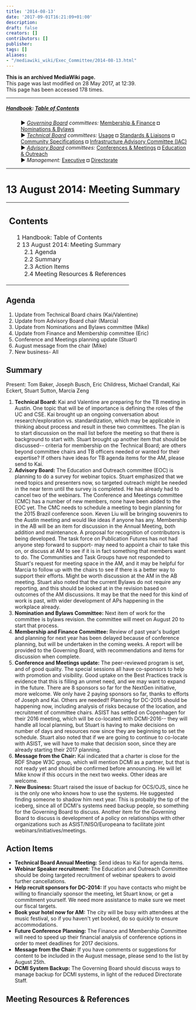 ```yaml
---
title: '2014-08-13'
date: '2017-09-01T16:21:09+01:00'
description: 
draft: false
creators: []
contributors: []
publisher: 
tags: []
aliases:
- "/mediawiki_wiki/Exec_Committee/2014-08-13.html"
---
```


 **This is an archived MediaWiki page.**  
This page was last modified on 28 May 2017, at 12:39.  
This page has been accessed 178 times.

* * *

##### [Handbook](/mediawiki_wiki/DCMI_Handbook "DCMI Handbook"): [Table of Contents](/mediawiki_wiki/DCMI_Handbook/) 
<dl>
<dd> ► <i><a href="/mediawiki_wiki/DCMI_Governing_Board.md" title="DCMI Governing Board">Governing Board</a> committees:</i> <a href="/mediawiki_wiki/DCMI_Governing_Board/finance.md" title="DCMI Governing Board/finance">Membership &amp; Finance</a> ◘ <a href="/mediawiki_wiki/DCMI_Governing_Board/nominations.md" title="DCMI Governing Board/nominations">Nominations &amp; Bylaws</a> 
</dd>
<dd> ► <i><a href="/mediawiki_wiki/DCMI_Technical_Board.md" title="DCMI Technical Board">Technical Board</a> committees:</i> <a href="/mediawiki_wiki/DCMI_Technical_Board/usage.md" title="DCMI Technical Board/usage">Usage</a> ◘ <a href="/mediawiki_wiki/DCMI_Technical_Board/standards.md" title="DCMI Technical Board/standards">Standards &amp; Liaisons</a> ◘ <a href="/mediawiki_wiki/DCMI_Technical_Board/specifications.md" title="DCMI Technical Board/specifications">Community Specifications</a> ◘ <a href="/mediawiki_wiki/DCMI_Technical_Board/infrastructure.md" title="DCMI Technical Board/infrastructure">Infrastructure Advisory Committee (IAC)</a>
</dd>
<dd> ► <i><a href="/mediawiki_wiki/DCMI_Advisory_Board.md" title="DCMI Advisory Board">Advisory Board</a> committees:</i> <a href="/mediawiki_wiki/DCMI_Advisory_Board/meetings.md" title="DCMI Advisory Board/meetings">Conferences &amp; Meetings</a> ◘ <a href="/mediawiki_wiki/DCMI_Advisory_Board/documentation.md" title="DCMI Advisory Board/documentation">Education &amp; Outreach</a>
</dd>
<dd> ► <i>Management:</i> <a href="/mediawiki_wiki/Exec_Committee.md" title="Exec Committee">Executive</a> ◘ <a href="/mediawiki_wiki/Exec_Committee/directorate.md" title="Exec Committee/directorate">Directorate</a>
</dd>
</dl>

* * *

# 13 August 2014: Meeting Summary 
<table id="toc" class="toc">
  <tr>
    <td>
      <div id="toctitle">
        <h2>Contents</h2>
      </div>
      <ul>
        <li class="toclevel-1"><a href="#Handbook:_Table_of_Contents"><span class="tocnumber">1</span> <span class="toctext">Handbook: Table of Contents</span></a></li>
        <li class="toclevel-1 tocsection-1">
          <a href="#13_August_2014:_Meeting_Summary"><span class="tocnumber">2</span> <span class="toctext">13 August 2014: Meeting Summary</span></a>
          <ul>
            <li class="toclevel-2 tocsection-2"><a href="#Agenda"><span class="tocnumber">2.1</span> <span class="toctext">Agenda</span></a></li>
            <li class="toclevel-2 tocsection-3"><a href="#Summary"><span class="tocnumber">2.2</span> <span class="toctext">Summary</span></a></li>
            <li class="toclevel-2 tocsection-4"><a href="#Action_Items"><span class="tocnumber">2.3</span> <span class="toctext">Action Items</span></a></li>
            <li class="toclevel-2 tocsection-5"><a href="#Meeting_Resources_.26_References"><span class="tocnumber">2.4</span> <span class="toctext">Meeting Resources &amp; References</span></a></li>
          </ul>
        </li>
      </ul>
    </td>
  </tr>
</table>


## Agenda 

1. Update from Technical Board chairs (Kai/Valentine)
2. Update from Advisory Board chair (Marcia)
3. Update from Nominations and Bylaws committee (Mike)
4. Update from Finance and Membership committee (Eric)
5. Conference and Meetings planning update (Stuart)
6. August message from the chair (Mike)
7. New business- All

## Summary 

Present: Tom Baker, Joseph Busch, Eric Childress, Michael Crandall, Kai Eckert, Stuart Sutton, Marcia Zeng

1. **Technical Board:** Kai and Valentine are preparing for the TB meeting in Austin. One topic that will be of importance is defining the roles of the UC and CSE. Kai brought up an ongoing conversation about research/exploration vs. standardization, which may be applicable in thinking about process and result in these two committees. The plan is to start discussion on the mail list before the meeting so that there is background to start with. Stuart brought up another item that should be discussed-- criteria for membership on the Technical Board; are others beyond committee chairs and TB officers needed or wanted for their expertise? If others have ideas for TB agenda items for the AM, please send to Kai.
2. **Advisory Board:** The Education and Outreach committee (EOC) is planning to do a survey for webinar topics. Stuart emphasized that we need topics and presenters now, so targeted outreach might be needed in the near term until the survey is completed. He has already had to cancel two of the webinars. The Conference and Meetings committee (CMC) has a number of new members, none have been added to the EOC yet. The CMC needs to schedule a meeting to begin planning for the 2015 Brazil conference soon. Keven Liu will be bringing souvenirs to the Austin meeting and would like ideas if anyone has any. Membership in the AB will be an item for discussion in the Annual Meeting, both addition and maintenance. A proposal for recognition of contributors is being developed. The task force on Publication Futures has not had anyone step forward to support- may need to appoint a chair to take this on, or discuss at AM to see if it is in fact something that members want to do. The Communities and Task Groups have not responded to Stuart's request for meeting space in the AM, and it may be helpful for Marcia to follow up with the chairs to see if there is a better way to support their efforts. Might be worth discussion at the AM in the AB meeting. Stuart also noted that the current Bylaws do not require any reporting, and this should be looked at in the revision based on outcomes of the AM discussions. It may be that the need for this kind of work is past, with wider development of APs happening in the workplace already.
3. **Nomination and Bylaws Committee:** Next item of work for the committee is bylaws revision. the committee will meet on August 20 to start that process. 
4. **Membership and Finance Committee:** Review of past year's budget and planning for next year has been delayed because of conference planning, but will be undertaken in the coming weeks. A report will be provided to the Governing Board, with recommendations and items for discussion when complete.
5. **Conference and Meetings update:** The peer-reviewed program is set, and of good quality. The special sessions all have co-sponsors to help with promotion and visibility. Good uptake on the Best Practices track is evidence that this is filling an unmet need, and we may want to expand in the future. There are 8 sponsors so far for the NextGen initiative, more welcome. We only have 2 paying sponsors so far, thanks to efforts of Joseph and Kai. Others are needed!! Planning for DC-2015 should be happening now, including analysis of risks because of the location, and recruitment of committee chairs. ASIST has settled on Copenhagen for their 2016 meeting, which will be co-located with DCMI-2016-- they will handle all local planning, but Stuart is having to make decisions on number of days and resources now since they are beginning to set the schedule. Stuart also noted that if we are going to continue to co-locate with ASIST, we will have to make that decision soon, since they are already starting their 2017 planning.
6. **Message from the Chair:** Kai indicated that a charter is close for the RDF Shape W3C group, which will mention DCMI as a partner, but that is not ready yet and should be confirmed before announcing. He will let Mike know if this occurs in the next two weeks. Other ideas are welcome.
7. **New Business:** Stuart raised the issue of backup for OCS/OJS, since he is the only one who knows how to use the systems. He suggested finding someone to shadow him next year. This is probably the tip of the iceberg, since all of DCMI's systems need backup people, so something for the Governing Board to discuss. Another item for the Governing Board to discuss is development of a policy on relationships with other organizations such as ASIST/NISO/Europeana to facilitate joint webinars/initiatives/meetings. 

## Action Items 

- **Technical Board Annual Meeting:** Send ideas to Kai for agenda items.
- **Webinar Speaker recruitment:** The Education and Outreach Committee should be doing targeted recruitment of webinar speakers to avoid further cancellations.
- **Help recruit sponsors for DC-2014:** If you have contacts who might be willing to financially sponsor the meeting, let Stuart know, or get a commitment yourself. We need more assistance to make sure we meet our fiscal targets.
- **Book your hotel now for AM:** The city will be busy with attendees at the music festival, so if you haven't yet booked, do so quickly to ensure accommodations.
- **Future Conference Planning:** The Finance and Membership Committee will need to speed up their financial analysis of conference options in order to meet deadlines for 2017 decisions.
- **Message from the Chair:** If you have comments or suggestions for content to be included in the August message, please send to the list by August 25th.
- **DCMI System Backup:** The Governing Board should discuss ways to manage backup for DCMI systems, in light of the reduced Directorate Staff.

## Meeting Resources & References 

